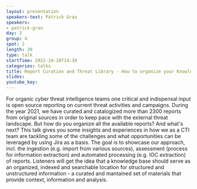 ```yaml
---
layout: presentation
speakers-text: Patrick Grau 
speakers:
- patrick-grau 
day: 2
group: 4 
spot: 2
length: 30 
type: talk 
startTime: 2022-10-20T14:30
categories: talks 
title: Report Curation and Threat Library - How to organize your Knowledge 
slides:
youtube_key:
---
```


For organic cyber threat intelligence teams one critical and indispensal input is open source reporting on current threat activities and campaigns. During the year 2021, we have curated and catalogized more than 2300 reports from original sources in order to keep pace with the external threat landscape. But how do you organize all the available reports? And what's next? This talk gives you some insights and experiences in how we as a CTI team are tackling some of the challenges and what opportunities can be leveraged by using Jira as a basis. The goal is to showcase our approach, incl. the ingestion (e.g. import from various sources), assessment (process for information extraction) and automated processing (e.g. IOC extraction) of reports. Listeners will get the idea that a knowledge base should serve as an organized, indexed and searchable location for structured and unstructured information - a curated and mantained set of materials that provide context, information and analysis.
